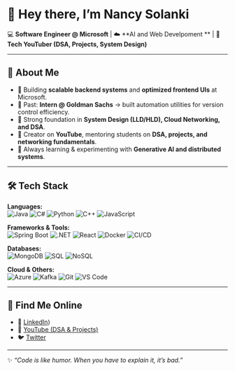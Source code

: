 # 👋 Hey there, I’m Nancy Solanki

💻 **Software Engineer @ Microsoft** | ☁️ **AI and Web Develpoment ** | 🎥 **Tech YouTuber (DSA, Projects, System Design)**  

---

## 🚀 About Me
- 🔹 Building **scalable backend systems** and **optimized frontend UIs** at Microsoft.  
- 🔹 Past: **Intern @ Goldman Sachs** → built automation utilities for version control efficiency.  
- 🔹 Strong foundation in **System Design (LLD/HLD), Cloud Networking, and DSA**.  
- 🔹 Creator on **YouTube**, mentoring students on **DSA, projects, and networking fundamentals**.  
- 🌱 Always learning & experimenting with **Generative AI and distributed systems**.  

---

## 🛠️ Tech Stack  

**Languages:**  
![Java](https://img.shields.io/badge/Java-ED8B00?style=for-the-badge&logo=java&logoColor=white) 
![C#](https://img.shields.io/badge/C%23-239120?style=for-the-badge&logo=c-sharp&logoColor=white) 
![Python](https://img.shields.io/badge/Python-3776AB?style=for-the-badge&logo=python&logoColor=white) 
![C++](https://img.shields.io/badge/C++-00599C?style=for-the-badge&logo=cplusplus&logoColor=white) 
![JavaScript](https://img.shields.io/badge/JavaScript-F7DF1E?style=for-the-badge&logo=javascript&logoColor=black) 

**Frameworks & Tools:**  
![Spring Boot](https://img.shields.io/badge/Spring%20Boot-6DB33F?style=for-the-badge&logo=springboot&logoColor=white) 
![.NET](https://img.shields.io/badge/.NET-512BD4?style=for-the-badge&logo=dotnet&logoColor=white) 
![React](https://img.shields.io/badge/React-20232A?style=for-the-badge&logo=react&logoColor=61DAFB) 
![Docker](https://img.shields.io/badge/Docker-2496ED?style=for-the-badge&logo=docker&logoColor=white) 
![CI/CD](https://img.shields.io/badge/CI%2FCD-000000?style=for-the-badge&logo=githubactions&logoColor=white)  

**Databases:**  
![MongoDB](https://img.shields.io/badge/MongoDB-47A248?style=for-the-badge&logo=mongodb&logoColor=white) 
![SQL](https://img.shields.io/badge/SQL-025E8C?style=for-the-badge&logo=databricks&logoColor=white) 
![NoSQL](https://img.shields.io/badge/NoSQL-005571?style=for-the-badge&logo=couchdb&logoColor=white)  

**Cloud & Others:**  
![Azure](https://img.shields.io/badge/Azure-0078D4?style=for-the-badge&logo=microsoftazure&logoColor=white) 
![Kafka](https://img.shields.io/badge/Kafka-231F20?style=for-the-badge&logo=apachekafka&logoColor=white) 
![Git](https://img.shields.io/badge/Git-F05032?style=for-the-badge&logo=git&logoColor=white) 
![VS Code](https://img.shields.io/badge/VS%20Code-007ACC?style=for-the-badge&logo=visualstudiocode&logoColor=white)  

---


## 🎥 Find Me Online  

- 💼 [LinkedIn](https://www.linkedin.com/in/nancy-solanki/))  
- 🎥 [YouTube (DSA & Projects)](https://www.youtube.com/@TheCatalystGirl)  
- 🐦 [Twitter](https://x.com/catalyst_girl)  

---

✨ *“Code is like humor. When you have to explain it, it’s bad.”*  
